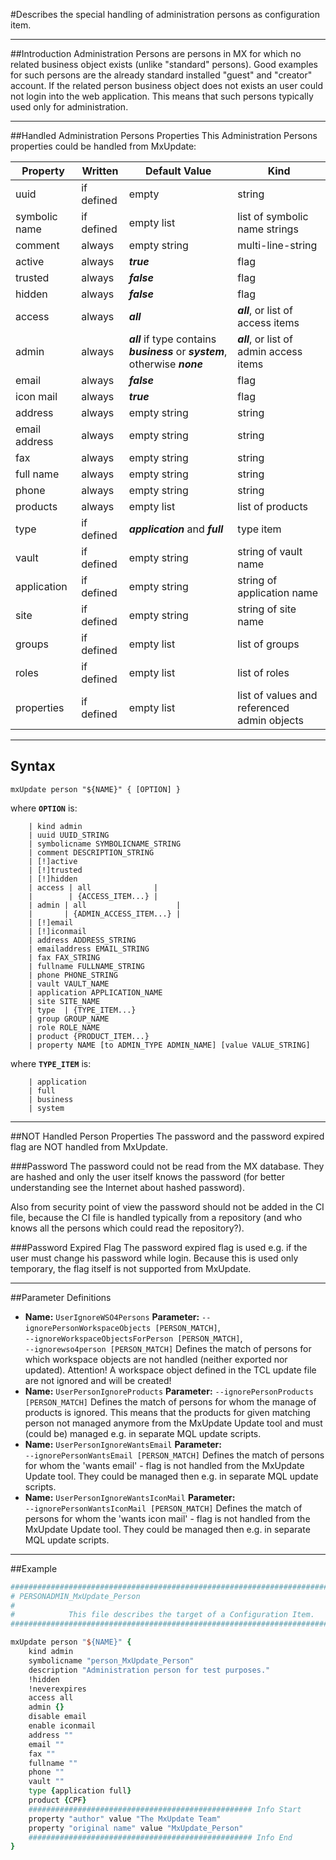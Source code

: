 <!--
 *
 *  This file is part of MxUpdate <http://www.mxupdate.org>.
 *
 *  MxUpdate is a deployment tool for a PLM platform to handle
 *  administration objects as single update files (configuration item).
 *
 *  Copyright (C) 2008-2016 The MxUpdate Team
 *
 *  The Manual of MxUpdate is licensed under a CC BY-NC-SA 4.0 license
 *  (Creative Commons Attribution-NonCommercial-ShareAlike 4.0 
 *  International 4.0 license).
 *
 *  You should have received a copy of the license along with this
 *  work. If not, see <http://creativecommons.org/licenses/by-nc-sa/4.0/>.
 *
-->

#Describes the special handling of administration persons as configuration item.

----
##Introduction
Administration Persons are persons in MX for which no related business object exists (unlike "standard" persons). Good examples for such persons are the already standard installed "guest" and "creator" account. If the related person business object does not exists an user could not login into the web application. This means that such persons typically used only for administration.

----
##Handled Administration Persons Properties
This Administration Persons properties could be handled from MxUpdate:

Property      | Written    | Default Value | Kind
--------------|------------|---------------|----
uuid          | if defined | empty         | string
symbolic name | if defined | empty list    | list of symbolic name strings
comment       | always     | empty string  | multi-line-string
active        | always     | ***true***    | flag
trusted       | always     | ***false***   | flag
hidden        | always     | ***false***   | flag
access        | always     | ***all***     | ***all***, or list of access items  
admin         | always     | ***all*** if type contains ***business*** or ***system***, otherwise ***none*** | ***all***, or list of admin access items   
email         | always     | ***false***   | flag
icon mail     | always     | ***true***    | flag
address       | always     | empty string  | string
email address | always     | empty string  | string
fax           | always     | empty string  | string
full name     | always     | empty string  | string
phone         | always     | empty string  | string
products      | always     | empty list    | list of products
type          | if defined | ***application*** and ***full*** | type item
vault         | if defined | empty string  | string of vault name
application   | if defined | empty string  | string of application name
site          | if defined | empty string  | string of site name
groups        | if defined | empty list    | list of groups
roles         | if defined | empty list    | list of roles
properties    | if defined | empty list    | list of values and referenced admin objects


----
## Syntax
```
mxUpdate person "${NAME}" { [OPTION] }
```
where **`OPTION`** is:
```
    | kind admin
    | uuid UUID_STRING
    | symbolicname SYMBOLICNAME_STRING
    | comment DESCRIPTION_STRING
    | [!]active
    | [!]trusted
    | [!]hidden
    | access | all              |
    |        | {ACCESS_ITEM...} |
    | admin | all                    |
    |       | {ADMIN_ACCESS_ITEM...} |
    | [!]email
    | [!]iconmail
    | address ADDRESS_STRING
    | emailaddress EMAIL_STRING
    | fax FAX_STRING
    | fullname FULLNAME_STRING
    | phone PHONE_STRING
    | vault VAULT_NAME
    | application APPLICATION_NAME
    | site SITE_NAME
    | type  | {TYPE_ITEM...}
    | group GROUP_NAME
    | role ROLE_NAME
    | product {PRODUCT_ITEM...}
    | property NAME [to ADMIN_TYPE ADMIN_NAME] [value VALUE_STRING]
```
where **`TYPE_ITEM`** is:
```
    | application
    | full
    | business
    | system
```

----
##NOT Handled Person Properties
The password and the password expired flag are NOT handled from MxUpdate.

###Password
The password could not be read from the MX database. They are hashed and only the user itself knows the password (for better understanding see the Internet about hashed password).

Also from security point of view the password should not be added in the CI file, because the CI file is handled typically from a repository (and who knows all the persons which could read the repository?).

###Password Expired Flag
The password expired flag is used e.g. if the user must change his password while login. Because this is used only temporary, the flag itself is not supported from MxUpdate.

----
##Parameter Definitions
*   **Name:** `UserIgnoreWSO4Persons`
    **Parameter:** `--ignorePersonWorkspaceObjects [PERSON_MATCH]`, `‑‑ignoreWorkspaceObjectsForPerson [PERSON_MATCH]`, `‑‑ignorewso4person [PERSON_MATCH]`
    Defines the match of persons for which workspace objects are not handled (neither exported nor updated).
    Attention! A workspace object defined in the TCL update file are not ignored and will be created!
*   **Name:** `UserPersonIgnoreProducts`
    **Parameter:** `‑‑ignorePersonProducts [PERSON_MATCH]`
    Defines the match of persons for whom the manage of products is ignored. This means that the products for given matching person not managed anymore from the MxUpdate Update tool and must (could be) managed e.g. in separate MQL update scripts.
*   **Name:** `UserPersonIgnoreWantsEmail`
    **Parameter:** `‑‑ignorePersonWantsEmail [PERSON_MATCH]`
    Defines the match of persons for whom the 'wants email' - flag is not handled from the MxUpdate Update tool. They could be managed then e.g. in separate MQL update scripts.
*   **Name:** `UserPersonIgnoreWantsIconMail`
    **Parameter:** `‑‑ignorePersonWantsIconMail [PERSON_MATCH]`
    Defines the match of persons for whom the 'wants icon mail' - flag is not handled from the MxUpdate Update tool. They could be managed then e.g. in separate MQL update scripts.

----
##Example
```tcl
################################################################################
# PERSONADMIN_MxUpdate_Person
#
#            This file describes the target of a Configuration Item.
################################################################################

mxUpdate person "${NAME}" {
    kind admin
    symbolicname "person_MxUpdate_Person"
    description "Administration person for test purposes." 
    !hidden 
    !neverexpires 
    access all 
    admin {} 
    disable email 
    enable iconmail 
    address "" 
    email "" 
    fax "" 
    fullname "" 
    phone "" 
    vault ""
    type {application full}
    product {CPF}
    ################################################## Info Start
    property "author" value "The MxUpdate Team"
    property "original name" value "MxUpdate_Person"
    ################################################## Info End
}
```
